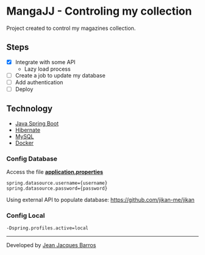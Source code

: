 # MangaJJ - Controling my collection

Project created to control my magazines collection. 

## Steps

- [x] Integrate with some API
  - Lazy load process
- [ ] Create a job to update my database
- [ ] Add authentication
- [ ] Deploy

## Technology

- [Java Spring Boot](https://spring.io/projects/spring-boot)
- [Hibernate](https://hibernate.org/)
- [MySQL](https://www.mysql.com/)
- [Docker](https://www.docker.com/)

### Config Database
Access the file **[application.properties](src/main/resources/application.yml)**

```
spring.datasource.username={username}
spring.datasource.password={password}
```

Using external API to populate database: https://github.com/jikan-me/jikan

### Config Local

```
-Dspring.profiles.active=local
```

---
Developed by [Jean Jacques Barros](https://github.com/jjeanjacques10)